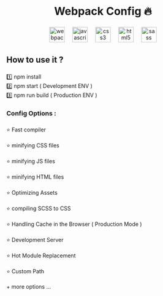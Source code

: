 <h1 align="center">Webpack Config 🔥</h1>

###

<div align="center">
  <img src="https://cdn.jsdelivr.net/gh/devicons/devicon/icons/webpack/webpack-original.svg" height="40" alt="webpack logo"  />
  <img width="12" />
  <img src="https://cdn.jsdelivr.net/gh/devicons/devicon/icons/javascript/javascript-original.svg" height="40" alt="javascript logo"  />
  <img width="12" />
  <img src="https://cdn.jsdelivr.net/gh/devicons/devicon/icons/css3/css3-original.svg" height="40" alt="css3 logo"  />
  <img width="12" />
  <img src="https://cdn.jsdelivr.net/gh/devicons/devicon/icons/html5/html5-original.svg" height="40" alt="html5 logo"  />
  <img width="12" />
  <img src="https://cdn.jsdelivr.net/gh/devicons/devicon/icons/sass/sass-original.svg" height="40" alt="sass logo"  />
</div>

###

<h2 align="left">How to use it ?</h2>

###

<p align="left">1️⃣ npm install<br>2️⃣ npm start ( Development ENV )<br>3️⃣ npm run build ( Production ENV )</p>

###

<h3 align="left">Config Options :</h3>

###

<p align="left">⭐ Fast compiler<br><br>⭐ minifying CSS files<br><br>⭐ minifying JS files<br><br>⭐ minifying HTML files<br><br>⭐ Optimizing Assets<br><br>⭐ compiling SCSS to CSS<br><br>⭐ Handling Cache in the Browser ( Production Mode ) <br><br>⭐ Development Server<br><br>⭐ Hot Module Replacement<br><br>⭐ Custom Path<br><br>+ more options ...</p>

###

